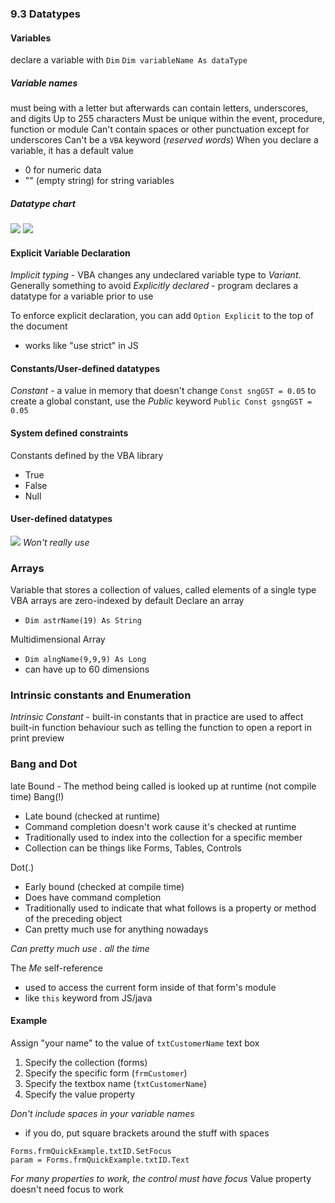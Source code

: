 ### 9.3 Datatypes
#### Variables
declare a variable with `Dim`
`Dim variableName As dataType`
##### Variable names
must being with a letter but afterwards can contain letters, underscores, and digits
Up to 255 characters
Must be unique within the event, procedure, function or module
Can't contain spaces or other punctuation except for underscores
Can't be a  `VBA` keyword (*reserved words*)
When you declare a variable, it has a default value
- 0 for numeric data
- "" (empty string) for string variables
##### Datatype chart
![](Pasted%20image%2020240320130442.png)
![](Pasted%20image%2020240320130541.png)
#### Explicit Variable Declaration
*Implicit typing* - VBA changes any undeclared variable type to *Variant*. Generally something to avoid
*Explicitly declared* - program declares a datatype for a variable prior to use

To enforce explicit declaration, you can add `Option Explicit` to the top of the document
- works like "use strict" in JS
#### Constants/User-defined datatypes
*Constant* - a value in memory that doesn't change
`Const sngGST = 0.05`
to create a global constant, use the *Public* keyword
`Public Const gsngGST = 0.05`
#### System defined constraints
Constants defined by the VBA library
- True
- False
- Null
#### User-defined datatypes
![](Pasted%20image%2020240320131127.png)
*Won't really use*
### Arrays
Variable that stores a collection of values, called elements of a single type
VBA arrays are zero-indexed by default
Declare an array
- `Dim astrName(19) As String`

Multidimensional Array
- `Dim alngName(9,9,9) As Long`
- can have up to 60 dimensions
### Intrinsic constants and Enumeration
*Intrinsic Constant* - built-in constants that in practice are used to affect built-in function behaviour such as telling the function to open a report in print preview
### Bang and Dot
late Bound - The method being called is looked up at runtime (not compile time)
Bang(!)
- Late bound (checked at runtime)
- Command completion doesn't work cause it's checked at runtime
- Traditionally used to index into the collection for a specific member
- Collection can be things like Forms, Tables, Controls

Dot(.)
- Early bound (checked at compile time)
- Does have command completion
- Traditionally used to indicate that what follows is a property or method of the preceding object
- Can pretty much use for anything nowadays

*Can pretty much use . all the time*

The *Me* self-reference
- used to access the current form inside of that form's module
- like `this` keyword from JS/java
#### Example
Assign "your name" to the value of `txtCustomerName` text box
1. Specify the collection (forms)
2. Specify the specific form (`frmCustomer`)
3. Specify the textbox name (`txtCustomerName`)
4. Specify the value property

*Don't include spaces in your variable names*
- if you do, put square brackets around the stuff with spaces

```vba
Forms.frmQuickExample.txtID.SetFocus
param = Forms.frmQuickExample.txtID.Text
```
*For many properties to work, the control must have focus*
Value property doesn't need focus to work